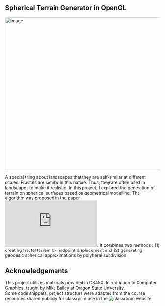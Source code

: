 ## Spherical Terrain Generator in OpenGL
<img width="509" height="498" alt="image" src="https://github.com/user-attachments/assets/b0bad817-4442-47f1-afb9-77fe6a08a928" />


A special thing about landscapes that they are self-similar at different scales. Fractals are similar in this nature. Thus,  they are often used in landscapes to make it realistic. 
In this project, I explored the generation of terrain on spherical surfaces based on geometrical modelling. The algorithm was proposed in the paper ![Generation and Rendering of Fractal Terrains on Approximated
 Spherical Surfaces](https://worldcomp-proceedings.com/proc/p2013/CGV4061.pdf). It combines two methods : (1) creating fractal terrain by midpoint displacement and (2) generating geodesic spherical approximations by polyheral subdivision

## Acknowledgements

This project utilizes materials provided in CS450: Introduction to Computer Graphics, taught by Mike Bailey at Oregon State University.  
Some code snippets, project structure were adapted from the course resources shared publicly for classroom use in the ![classroom website](https://web.engr.oregonstate.edu/~mjb/cs450/).
